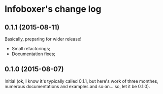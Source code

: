 # Infoboxer's change log

## 0.1.1 (2015-08-11)

Basically, preparing for wider release!

* Small refactorings;
* Documentation fixes;

## 0.1.0 (2015-08-07)

Initial (ok, I know it's typically called 0.1.1, but here's work of
three monthes, numerous documentations and examples and so on... so, let
it be 0.1.0).
